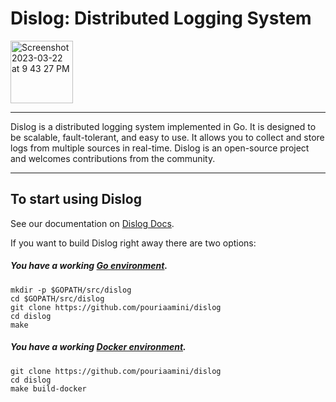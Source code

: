 # Dislog: Distributed Logging System

<img width="100" alt="Screenshot 2023-03-22 at 9 43 27 PM" src="https://user-images.githubusercontent.com/64161548/227077938-c08c20bf-6122-4b7a-948d-0998a7809ef7.png">

---

Dislog is a distributed logging system implemented in Go. It is designed to be scalable, fault-tolerant,
and easy to use. It allows you to collect and store logs from multiple sources in real-time.
Dislog is an open-source project and welcomes contributions from the community.

---

## To start using Dislog

See our documentation on [Dislog Docs].

If you want to build Dislog right away there are two options:

##### You have a working [Go environment].

```
mkdir -p $GOPATH/src/dislog
cd $GOPATH/src/dislog
git clone https://github.com/pouriaamini/dislog
cd dislog
make
```

##### You have a working [Docker environment].

```
git clone https://github.com/pouriaamini/dislog
cd dislog
make build-docker
```

[Docker environment]: https://docs.docker.com/engine
[Go environment]: https://go.dev/doc/install
[Dislog Docs]: https://
